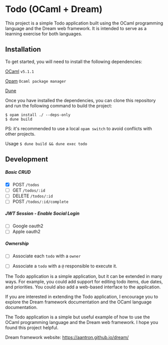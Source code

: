# Todo (OCaml + Dream)

This project is a simple Todo application built using the OCaml programming language and the Dream web framework. It is intended to serve as a learning exercise for both languages.

## Installation

To get started, you will need to install the following dependencies:

 
[OCaml](https://ocaml.org/install) `v5.1.1`

[Opam](https://opam.ocaml.org/doc/Install.html) `Ocaml package manager` 

[Dune](https://dune.readthedocs.io/en/stable/howto/install-dune.html) 

Once you have installed the dependencies, you can clone this repository and run the following command to build the project:
  
    $ opam install ./ --deps-only
    $ dune build

 PS: it's recommended to use a local `opam switch` to avoid conflicts with other projects.
 
Usage
`$ dune build && dune exec todo`


## Development
#####  Basic CRUD
 - [X] POST `/todos`
 - [ ] GET `/todos/:id`
 - [ ] DELETE `/todos/:id`
 - [ ] POST `/todos/:id/complete`

##### JWT Session - Enable Social Login
- [ ]  Google oauth2
- [ ] Apple oauth2

#####  Ownership 
- [ ] Associate each `todo` with a `owner`
- [ ] Associate a `todo` with a `@` responsible to execute it. 


The Todo application is a simple application, but it can be extended in many ways. For example, you could add support for editing todo items, due dates, and priorities. You could also add a web-based interface to the application.

  

If you are interested in extending the Todo application, I encourage you to explore the Dream framework documentation and the OCaml language documentation.

  
The Todo application is a simple but useful example of how to use the OCaml programming language and the Dream web framework. I hope you found this project helpful.

Dream framework website: https://aantron.github.io/dream/
